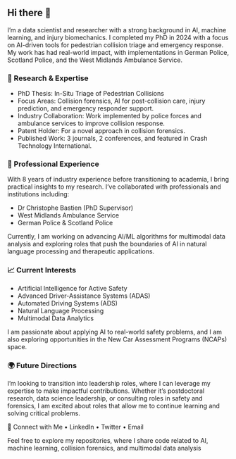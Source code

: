 ## Hi there 👋

I’m a data scientist and researcher with a strong background in AI, machine learning, and injury biomechanics. I completed my PhD in 2024 with a focus on AI-driven tools for pedestrian collision triage and emergency response. My work has had real-world impact, with implementations in German Police, Scotland Police, and the West Midlands Ambulance Service.

### 🔬 Research & Expertise
- PhD Thesis: In-Situ Triage of Pedestrian Collisions
- Focus Areas: Collision forensics, AI for post-collision care, injury prediction, and emergency responder support.
- Industry Collaboration: Work implemented by police forces and ambulance services to improve collision response.
- Patent Holder: For a novel approach in collision forensics.
- Published Work: 3 journals, 2 conferences, and featured in Crash Technology International.

### 💼 Professional Experience

With 8 years of industry experience before transitioning to academia, I bring practical insights to my research. I’ve collaborated with professionals and institutions including:
- Dr Christophe Bastien (PhD Supervisor)
- West Midlands Ambulance Service
- German Police & Scotland Police

Currently, I am working on advancing AI/ML algorithms for multimodal data analysis and exploring roles that push the boundaries of AI in natural language processing and therapeutic applications.

### 📈 Current Interests
- Artificial Intelligence for Active Safety
- Advanced Driver-Assistance Systems (ADAS)
- Automated Driving Systems (ADS)
- Natural Language Processing
- Multimodal Data Analytics

I am passionate about applying AI to real-world safety problems, and I am also exploring opportunities in the New Car Assessment Programs (NCAPs) space.

### 🌍 Future Directions

I’m looking to transition into leadership roles, where I can leverage my expertise to make impactful contributions. Whether it’s postdoctoral research, data science leadership, or consulting roles in safety and forensics, I am excited about roles that allow me to continue learning and solving critical problems.

🔗 Connect with Me
	•	LinkedIn
	•	Twitter
	•	Email

Feel free to explore my repositories, where I share code related to AI, machine learning, collision forensics, and multimodal data analysis